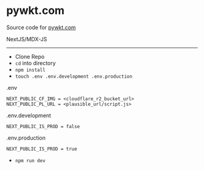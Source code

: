 # pywkt.com
Source code for [pywkt.com](https://pywkt.com)

NextJS/MDX-JS

---

- Clone Repo
- `cd` into directory
- `npm install`
- `touch .env .env.development .env.production`

.env
```env
NEXT_PUBLIC_CF_IMG = <cloudflare_r2_bucket_url>
NEXT_PUBLIC_PL_URL = <plausible_url/script.js>
```

.env.development
```env
NEXT_PUBLIC_IS_PROD = false
```

.env.production
```env
NEXT_PUBLIC_IS_PROD = true
```

- `npm run dev`
